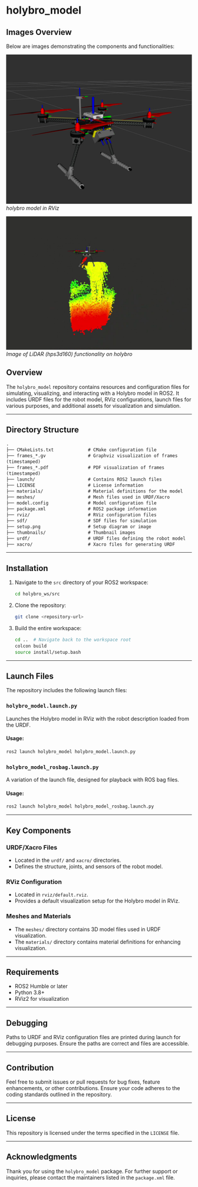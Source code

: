# holybro_model

## Images Overview
Below are images demonstrating the components and functionalities:

![Image 1](images/holybro_rviz.png)  
*holybro model in RViz*

![Image 2](images/holybro_lidar.png)  
*Image of LiDAR (hps3d160) functionality on holybro*

## Overview
The `holybro_model` repository contains resources and configuration files for simulating, visualizing, and interacting with a Holybro model in ROS2. It includes URDF files for the robot model, RViz configurations, launch files for various purposes, and additional assets for visualization and simulation.

---

## Directory Structure
```
.
├── CMakeLists.txt             # CMake configuration file
├── frames_*.gv                # Graphviz visualization of frames (timestamped)
├── frames_*.pdf               # PDF visualization of frames (timestamped)
├── launch/                    # Contains ROS2 launch files
├── LICENSE                    # License information
├── materials/                 # Material definitions for the model
├── meshes/                    # Mesh files used in URDF/Xacro
├── model.config               # Model configuration file
├── package.xml                # ROS2 package information
├── rviz/                      # RViz configuration files
├── sdf/                       # SDF files for simulation
├── setup.png                  # Setup diagram or image
├── thumbnails/                # Thumbnail images
├── urdf/                      # URDF files defining the robot model
├── xacro/                     # Xacro files for generating URDF
```

---

## Installation

1. Navigate to the `src` directory of your ROS2 workspace:
   ```bash
   cd holybro_ws/src
   ```

2. Clone the repository:
   ```bash
   git clone <repository-url>
   ```

3. Build the entire workspace:
   ```bash
   cd ..  # Navigate back to the workspace root
   colcon build
   source install/setup.bash
   ```

---

## Launch Files
The repository includes the following launch files:

### `holybro_model.launch.py`
Launches the Holybro model in RViz with the robot description loaded from the URDF.

#### Usage:
```bash
ros2 launch holybro_model holybro_model.launch.py
```

### `holybro_model_rosbag.launch.py`
A variation of the launch file, designed for playback with ROS bag files.

#### Usage:
```bash
ros2 launch holybro_model holybro_model_rosbag.launch.py
```

---

## Key Components

### URDF/Xacro Files
- Located in the `urdf/` and `xacro/` directories.
- Defines the structure, joints, and sensors of the robot model.

### RViz Configuration
- Located in `rviz/default.rviz`.
- Provides a default visualization setup for the Holybro model in RViz.

### Meshes and Materials
- The `meshes/` directory contains 3D model files used in URDF visualization.
- The `materials/` directory contains material definitions for enhancing visualization.

---

## Requirements
- ROS2 Humble or later
- Python 3.8+
- RViz2 for visualization

---

## Debugging
Paths to URDF and RViz configuration files are printed during launch for debugging purposes. Ensure the paths are correct and files are accessible.

---

## Contribution
Feel free to submit issues or pull requests for bug fixes, feature enhancements, or other contributions. Ensure your code adheres to the coding standards outlined in the repository.

---

## License
This repository is licensed under the terms specified in the `LICENSE` file.

---

## Acknowledgments
Thank you for using the `holybro_model` package. For further support or inquiries, please contact the maintainers listed in the `package.xml` file.


